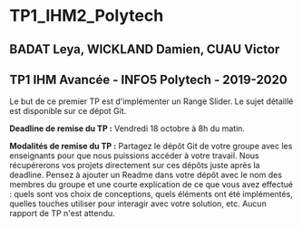 # TP1_IHM2_Polytech
## BADAT Leya, WICKLAND Damien, CUAU Victor
## TP1 IHM Avancée - INFO5 Polytech - 2019-2020

Le but de ce premier TP est d'implémenter un Range Slider. Le sujet détaillé est disponible sur ce dépot Git. 

**Deadline de remise du TP :** Vendredi 18 octobre à 8h du matin.

**Modalités de remise du TP :** Partagez le dépôt Git de votre groupe avec les enseignants pour que nous puissions accéder à votre travail. Nous récupérerons vos projets directement sur ces dépôts juste après la deadline. 
Pensez à ajouter un Readme dans votre dépôt avec le nom des membres du groupe et une courte explication de ce que vous avez effectué : quels sont vos choix de conceptions, quels éléments ont été implémentés, quelles touches utiliser pour interagir avec votre solution, etc. Aucun rapport de TP n'est attendu.
